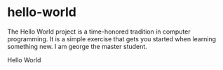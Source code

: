 # hello-world
The Hello World project is a time-honored tradition in computer programming. It is a simple exercise that gets you started when learning something new.
I am george the master student.

Hello World
